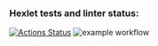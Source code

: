 ### Hexlet tests and linter status:
[![Actions Status](https://github.com/elisad5791/layout-designer-project-lvl1/workflows/hexlet-check/badge.svg)](https://github.com/elisad5791/layout-designer-project-lvl1/actions)
![example workflow](https://github.com/elisad5791/layout-designer-project-lvl1/actions/workflows/htmlcss.yml/badge.svg)